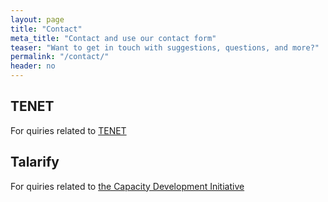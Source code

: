 ```yaml
---
layout: page
title: "Contact"
meta_title: "Contact and use our contact form"
teaser: "Want to get in touch with suggestions, questions, and more?"
permalink: "/contact/"
header: no
---
```


## TENET

For quiries related to [TENET](https://www.tenet.ac.za/contact)

## Talarify

For quiries related to [the Capacity Development Initiative](http://talarify.co.za/)


